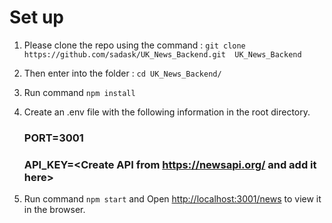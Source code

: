 # Set up

1. Please clone the repo using the command : `git clone https://github.com/sadask/UK_News_Backend.git  UK_News_Backend`
2. Then enter into the folder : `cd UK_News_Backend/`
3. Run command `npm install`
4. Create an .env file with the following information in the root directory.

    ### PORT=3001
    ### API_KEY=<Create API from https://newsapi.org/ and add it here>

5. 
    Run command `npm start`
    and Open [http://localhost:3001/news](http://localhost:3001/news) to view it in the browser.
